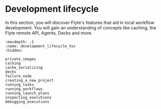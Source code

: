 # Development lifecycle

In this section, you will discover Flyte's features that aid in local workflow development.
You will gain an understanding of concepts like caching, the Flyte remote API, Agents, Decks and more.

```{toctree}
:maxdepth: -1
:name: development_lifecycle_toc
:hidden:

private_images
caching
cache_serializing
decks
failure_node
creating_a_new_project
running_tasks
running_workflows
running_launch_plans
inspecting_executions
debugging_executions
```
